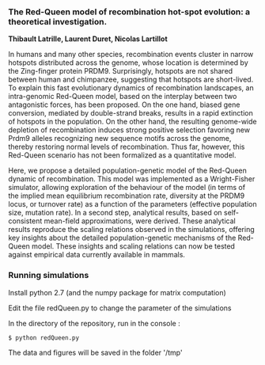### The Red-Queen model of recombination hot-spot evolution: a theoretical investigation.

**Thibault Latrille, Laurent Duret, Nicolas Lartillot**

In humans and many other species, recombination events cluster in narrow hotspots distributed across the genome, whose location is determined by the Zing-finger protein PRDM9. Surprisingly, hotspots are not shared between human and chimpanzee, suggesting that hotspots are short-lived. To explain this fast evolutionary dynamics of recombination landscapes, an intra-genomic Red-Queen model, based on the interplay between two antagonistic forces, has been proposed. On the one hand, biased gene conversion, mediated by double-strand breaks, results in a rapid extinction of hotspots in the population. On the other hand, the resulting genome-wide depletion of recombination induces strong positive selection favoring new Prdm9 alleles recognizing new sequence motifs across the genome, thereby restoring normal levels of recombination. Thus far, however, this Red-Queen scenario has not been formalized as a quantitative model.

Here, we propose a detailed population-genetic model of the Red-Queen dynamic of recombination. This model was implemented as a Wright-Fisher simulator, allowing exploration of the behaviour of the model (in terms of the implied mean equilibrium recombination rate, diversity at the PRDM9 locus, or turnover rate) as a function of the parameters (effective population size, mutation rate). In a second step, analytical results, based on self-consistent mean-field approximations, were derived. These analytical results reproduce the scaling relations observed in the simulations, offering key insights about the detailed population-genetic mechanisms of the Red-Queen model. These insights and scaling relations can now be tested against empirical data currently available in mammals.

### Running simulations
Install python 2.7 (and the numpy package for matrix computation)

Edit the file redQueen.py to change the parameter of the simulations 

In the directory of the repository, run in the console :
```
$ python redQueen.py
```

The data and figures will be saved in the folder '/tmp'
